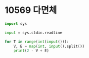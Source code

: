 # 10569 다면체



```python
import sys

input = sys.stdin.readline

for T in range(int(input())):
    V, E = map(int, input().split())
    print(2 - V + E)
```

